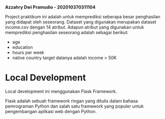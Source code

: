 **Azzahry Dwi Pramudio - 202010370311104**

Project praktikum ini adalah untuk memprediksi seberapa besar penghasilan yang didapat oleh seseorang.
Dataset yang digunakan merupakan dataset income.csv dengan 14 atribut.
Adapun atribut yang digunakan untuk memprediksi penghasilan seseorang adalah sebagai berikut: 
* age
* education
* hours per week
* native country
target datanya adalah income > 50K

# Local Development
Local development ini menggunakan Flask Framework.

Flask adalah sebuah framework ringan yang ditulis dalam bahasa pemrograman Python dan salah satu framework yang populer untuk pengembangan aplikasi web dengan Python.
